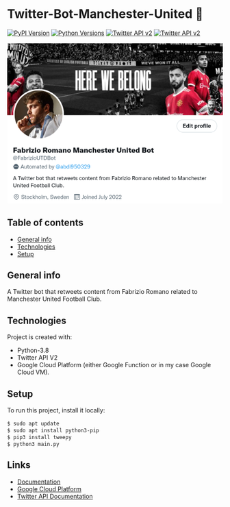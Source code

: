 # Twitter-Bot-Manchester-United 🤖

[![PyPI Version](https://img.shields.io/pypi/v/tweepy?label=PyPI)](https://pypi.org/project/tweepy/)
[![Python Versions](https://img.shields.io/pypi/pyversions/tweepy?label=Python)](https://pypi.org/project/tweepy/)
[![Twitter API v2](https://img.shields.io/endpoint?url=https%3A%2F%2Ftwbadges.glitch.me%2Fbadges%2Fv2)](https://developer.twitter.com/en/docs/twitter-api)
[![Twitter API v2](https://img.shields.io/twitter/follow/FabrizioUTDBot?style=social)](https://twitter.com/FabrizioUTDBot)

![Screenshot](TwitterBotManU.png)

## Table of contents
* [General info](#general-info)
* [Technologies](#technologies)
* [Setup](#setup)

## General info
A Twitter bot that retweets content from Fabrizio Romano related to Manchester United Football Club.
	
## Technologies
Project is created with:
* Python-3.8
* Twitter API V2
* Google Cloud Platform (either Google Function or in my case Google Cloud VM).
	
## Setup
To run this project, install it locally:

```
$ sudo apt update
$ sudo apt install python3-pip
$ pip3 install tweepy
$ python3 main.py
```
Links
-----

- [Documentation](https://tweepy.readthedocs.io/en/latest/)
- [Google Cloud Platform](https://cloud.google.com/)
- [Twitter API Documentation](https://developer.twitter.com/en/docs/twitter-api)
